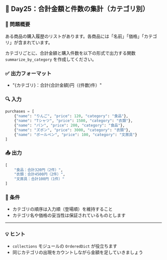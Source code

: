## 🧠 Day25：合計金額と件数の集計（カテゴリ別）

### 📘 問題概要

ある商品の購入履歴のリストがあります。各商品には「名前」「価格」「カテゴリ」が含まれています。

カテゴリごとに、合計金額と購入件数を以下の形式で出力する関数 `summarize_by_category` を作成してください。

### ✅ 出力フォーマット

- "{カテゴリ}：合計{合計金額}円（{件数}件）"

### 🔍 入力

```python
purchases = [
    {"name": "りんご", "price": 120, "category": "食品"},
    {"name": "Tシャツ", "price": 1500, "category": "衣類"},
    {"name": "パン", "price": 200, "category": "食品"},
    {"name": "ズボン", "price": 3000, "category": "衣類"},
    {"name": "ボールペン", "price": 100, "category": "文房具"}
]
```

### 📤 出力

```python
[
    "食品：合計320円（2件）",
    "衣類：合計4500円（2件）",
    "文房具：合計100円（1件）"
]
```

### 🔧 条件

- カテゴリの順序は入力順（登場順）を維持すること
- カテゴリ名や価格の妥当性は保証されているものとします

---

### 💡 ヒント

- `collections` モジュールの `OrderedDict` が役立ちます
- 同じカテゴリの出現をカウントしながら金額を足していきましょう
